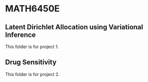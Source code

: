 # MATH6450E

## Latent Dirichlet Allocation using Variational Inference
This folder is for project 1.

## Drug Sensitivity
This folder is for project 2.
